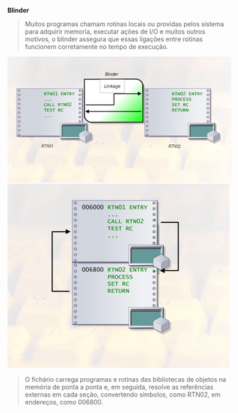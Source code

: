 **Blinder**
> Muitos programas chamam rotinas locais ou providas pelos sistema para adquirir memoria, executar ações de I/O e muitos outros motivos, o blinder assegura que essas ligações entre rotinas funcionem corretamente no tempo de execução.

![Exemplo](https://github.com/ThreeDP/MTM/blob/master/img/compiler%20blinder%20utilities/img02.png)
![Exemplo](https://github.com/ThreeDP/MTM/blob/master/img/compiler%20blinder%20utilities/img01.png)
 > O fichário carrega programas e rotinas das bibliotecas de objetos na memória de ponta a ponta e, em seguida, resolve as referências externas em cada seção, convertendo símbolos, como RTN02, em endereços, como 006800.
